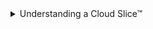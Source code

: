 <details class=info-icon>
<summary title="Click for More...">Understanding a Cloud Slice&trade;</summary>
    - A cloud slice is a subset of a cloud platform subscription that has been assigned to a user account which was provisioned for you to use for the duration of this challenge lab. It provides temporary access to a subset of resources available in a cloud subscription so that you can learn the concepts in this challenge lab without having to configure your own subscription.
    - A cloud slice has restrictions on the types of administrative activities that are allowed. Please follow the instructions carefully, especially with regard to names and other configuration details.
</details>

